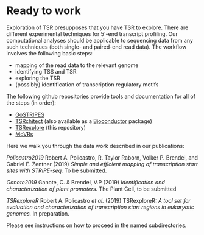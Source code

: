 # Ready to work

Exploration of TSR presupposes that you have TSR to explore.
There are different experimental techniques for 5'-end transcript profiling.
Our computational analyses should be applicable to sequencing data from any
such techniques (both single- and paired-end read data).
The workflow involves the following basic steps:

* mapping of the read data to the relevant genome
* identifying TSS and TSR
* exploring the TSR
* (possibly) identification of transcription regulatory motifs

The following github repositories provide tools and documentation for all of
the steps (in order):

* [GoSTRIPES](https://github.com/BrendelGroup/GoSTRIPES)
* [TSRchitect](https://github.com/BrendelGroup/TSRchitect) (also available as a [Bioconductor](http://bioconductor.org/) package)
* [TSRexplore](https://github.com/BrendelGroup/TSRexplore) (this repository)
* [MoVRs](https://github.com/BrendelGroup/MoVRs)

Here we walk you through the data work described in our publications:

*Policastro2019*
Robert A. Policastro, R. Taylor Raborn, Volker P. Brendel, and Gabriel E. Zentner
(2019) _Simple and efficient mapping of transcription start sites with STRIPE-seq._
To be submitted.

*Ganote2019*
Ganote, C. & Brendel, V.P
(2019) _Identification and characterization of plant promoters._
The Plant Cell, to be submitted

*TSRexploreR*
Robert A. Policastro _et al._
(2019) TSRexploreR: _A tool set for evaluation and characterization of transcription start regions in eukaryotic genomes._
In preparation.

Please see instructions on how to proceed in the named subdirectories.
